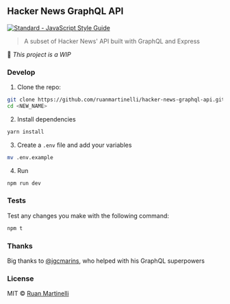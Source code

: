 ## Hacker News GraphQL API


<a href="https://standardjs.com"><img src="https://img.shields.io/badge/code_style-standard-brightgreen.svg" alt="Standard - JavaScript Style Guide"></a>

> A subset of Hacker News' API built with GraphQL and Express

:construction: _This project is a WIP_

### Develop

1. Clone the repo:

```bash
git clone https://github.com/ruanmartinelli/hacker-news-graphql-api.git <NEW_NAME>
cd <NEW_NAME>
```

2. Install dependencies

```bash
yarn install
```

3. Create a `.env` file and add your variables

```bash
mv .env.example
```

4. Run

```bash
npm run dev
```

### Tests

Test any changes you make with the following command:
```bash
npm t
```

### Thanks

Big thanks to [@jgcmarins](https://github.com/jgcmarins), who helped with his GraphQL superpowers

### License

MIT © [Ruan Martinelli](http://ruanmartinelli.com)
